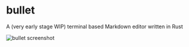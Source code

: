 # bullet
A (very early stage WIP) terminal based Markdown editor written in Rust

![bullet screenshot](http://i.imgur.com/8wwiItW.png)
